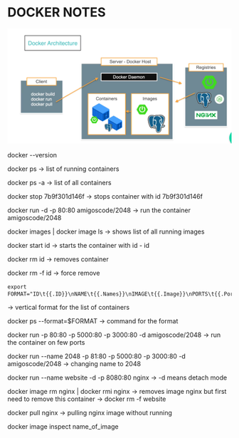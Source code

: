 # DOCKER NOTES

![image](https://github.com/SysoievB/mongodb_crud/blob/main/src/main/resources/images/docker_arc.png)

docker --version 

docker ps -> list of running containers

docker ps -a -> list of all containers

docker stop 7b9f301d146f -> stops container with id 7b9f301d146f

docker run -d -p 80:80 amigoscode/2048 -> run the container amigoscode/2048

docker images | docker image ls -> shows list of all running images

docker start id -> starts the container with id - id

docker rm id -> removes container

docker rm -f id -> force remove

```
export FORMAT="ID\t{{.ID}}\nNAME\t{{.Names}}\nIMAGE\t{{.Image}}\nPORTS\t{{.Ports}}\nCOMMAND\t{{.Command}}\nCREATED\t{{.CreatedAt}}\nSTATUS\t{{.Status}}\n"
```
  -> vertical format for the list of containers 

docker ps --format=$FORMAT -> command for the format

docker run -p 80:80 -p 5000:80 -p 3000:80 -d amigoscode/2048 -> run the container on few ports

docker run --name 2048 -p 81:80 -p 5000:80 -p 3000:80 -d amigoscode/2048 -> changing name to 2048

docker run --name website -d -p 8080:80 nginx -> -d means detach mode

docker image rm nginx | docker rmi nginx -> removes image nginx but first need to remove this container -> docker rm -f website

docker pull nginx -> pulling nginx image without running

docker image inspect name_of_image 



